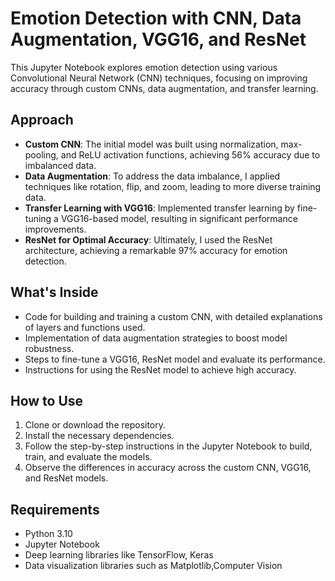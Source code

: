 # Emotion Detection with CNN, Data Augmentation, VGG16, and ResNet

This Jupyter Notebook explores emotion detection using various Convolutional Neural Network (CNN) techniques, focusing on improving accuracy through custom CNNs, data augmentation, and transfer learning.

## Approach
- **Custom CNN**: The initial model was built using normalization, max-pooling, and ReLU activation functions, achieving 56% accuracy due to imbalanced data.
- **Data Augmentation**: To address the data imbalance, I applied techniques like rotation, flip, and zoom, leading to more diverse training data.
- **Transfer Learning with VGG16**: Implemented transfer learning by fine-tuning a VGG16-based model, resulting in significant performance improvements.
- **ResNet for Optimal Accuracy**: Ultimately, I used the ResNet architecture, achieving a remarkable 97% accuracy for emotion detection.

## What's Inside
- Code for building and training a custom CNN, with detailed explanations of layers and functions used.
- Implementation of data augmentation strategies to boost model robustness.
- Steps to fine-tune a VGG16, ResNet model and evaluate its performance.
- Instructions for using the ResNet model to achieve high accuracy.

## How to Use
1. Clone or download the repository.
2. Install the necessary dependencies.
3. Follow the step-by-step instructions in the Jupyter Notebook to build, train, and evaluate the models.
4. Observe the differences in accuracy across the custom CNN, VGG16, and ResNet models.

## Requirements
- Python 3.10
- Jupyter Notebook
- Deep learning libraries like TensorFlow, Keras
- Data visualization libraries such as Matplotlib,Computer Vision

